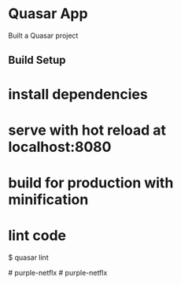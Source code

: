 # Quasar App

Built a Quasar project

## Build Setup

# install dependencies
<!--$ npm install-->

# serve with hot reload at localhost:8080
<!--$ quasar dev-->

# build for production with minification
<!--$ quasar build-->

# lint code
$ quasar lint

#   p u r p l e - n e t f l x 
 
#   p u r p l e - n e t f l x 
 
 
